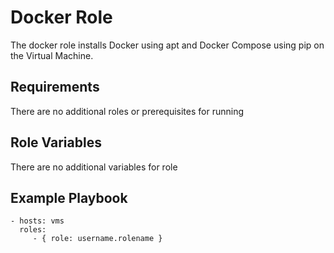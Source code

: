 Docker Role
=========

The docker role installs Docker using apt and Docker Compose using pip on the Virtual Machine.

Requirements
------------

There are no additional roles or prerequisites for running 

Role Variables
--------------

There are no additional variables for role

Example Playbook
----------------

    - hosts: vms
      roles:
         - { role: username.rolename }


